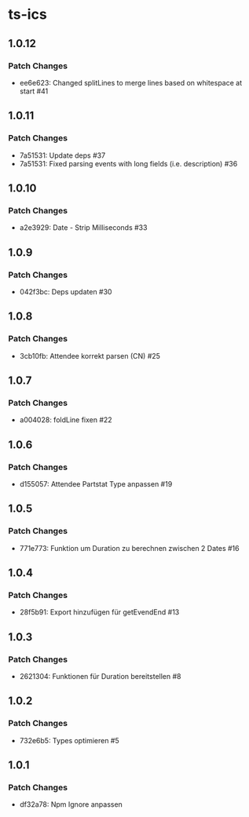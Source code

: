 # ts-ics

## 1.0.12

### Patch Changes

- ee6e623: Changed splitLines to merge lines based on whitespace at start #41

## 1.0.11

### Patch Changes

- 7a51531: Update deps #37
- 7a51531: Fixed parsing events with long fields (i.e. description) #36

## 1.0.10

### Patch Changes

- a2e3929: Date - Strip Milliseconds #33

## 1.0.9

### Patch Changes

- 042f3bc: Deps updaten #30

## 1.0.8

### Patch Changes

- 3cb10fb: Attendee korrekt parsen (CN) #25

## 1.0.7

### Patch Changes

- a004028: foldLine fixen #22

## 1.0.6

### Patch Changes

- d155057: Attendee Partstat Type anpassen #19

## 1.0.5

### Patch Changes

- 771e773: Funktion um Duration zu berechnen zwischen 2 Dates #16

## 1.0.4

### Patch Changes

- 28f5b91: Export hinzufügen für getEvendEnd #13

## 1.0.3

### Patch Changes

- 2621304: Funktionen für Duration bereitstellen #8

## 1.0.2

### Patch Changes

- 732e6b5: Types optimieren #5

## 1.0.1

### Patch Changes

- df32a78: Npm Ignore anpassen
